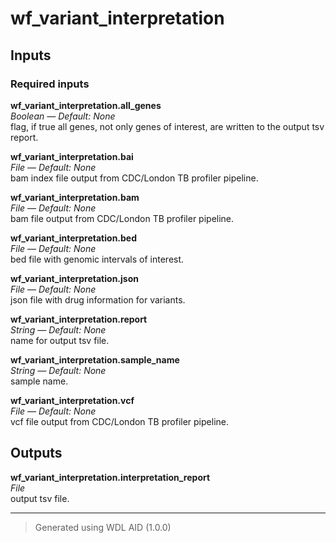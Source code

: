 # wf_variant_interpretation


## Inputs

### Required inputs
<p name="wf_variant_interpretation.all_genes">
        <b>wf_variant_interpretation.all_genes</b><br />
        <i>Boolean &mdash; Default: None</i><br />
        flag, if true all genes, not only genes of interest, are written to the output tsv report.
</p>
<p name="wf_variant_interpretation.bai">
        <b>wf_variant_interpretation.bai</b><br />
        <i>File &mdash; Default: None</i><br />
        bam index file output from CDC/London TB profiler pipeline.
</p>
<p name="wf_variant_interpretation.bam">
        <b>wf_variant_interpretation.bam</b><br />
        <i>File &mdash; Default: None</i><br />
        bam file output from CDC/London TB profiler pipeline.
</p>
<p name="wf_variant_interpretation.bed">
        <b>wf_variant_interpretation.bed</b><br />
        <i>File &mdash; Default: None</i><br />
        bed file with genomic intervals of interest.
</p>
<p name="wf_variant_interpretation.json">
        <b>wf_variant_interpretation.json</b><br />
        <i>File &mdash; Default: None</i><br />
        json file with drug information for variants.
</p>
<p name="wf_variant_interpretation.report">
        <b>wf_variant_interpretation.report</b><br />
        <i>String &mdash; Default: None</i><br />
        name for output tsv file.
</p>
<p name="wf_variant_interpretation.sample_name">
        <b>wf_variant_interpretation.sample_name</b><br />
        <i>String &mdash; Default: None</i><br />
        sample name.
</p>
<p name="wf_variant_interpretation.vcf">
        <b>wf_variant_interpretation.vcf</b><br />
        <i>File &mdash; Default: None</i><br />
        vcf file output from CDC/London TB profiler pipeline.
</p>

## Outputs
<p name="wf_variant_interpretation.interpretation_report">
        <b>wf_variant_interpretation.interpretation_report</b><br />
        <i>File</i><br />
        output tsv file.
</p>

<hr />

> Generated using WDL AID (1.0.0)
